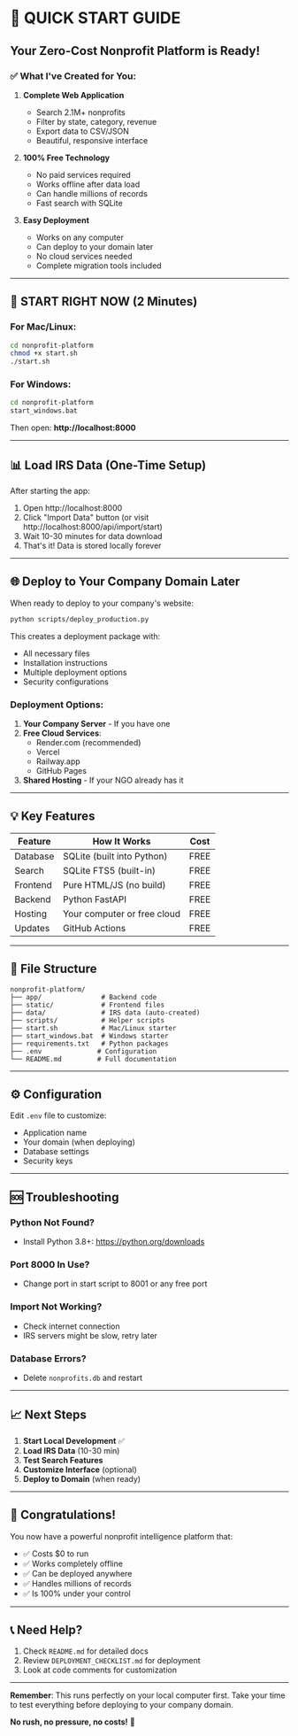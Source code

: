 # 🚀 QUICK START GUIDE

## Your Zero-Cost Nonprofit Platform is Ready!

### ✅ What I've Created for You:

1. **Complete Web Application**
   - Search 2.1M+ nonprofits
   - Filter by state, category, revenue
   - Export data to CSV/JSON
   - Beautiful, responsive interface

2. **100% Free Technology**
   - No paid services required
   - Works offline after data load
   - Can handle millions of records
   - Fast search with SQLite

3. **Easy Deployment**
   - Works on any computer
   - Can deploy to your domain later
   - No cloud services needed
   - Complete migration tools included

---

## 🎯 START RIGHT NOW (2 Minutes)

### For Mac/Linux:
```bash
cd nonprofit-platform
chmod +x start.sh
./start.sh
```

### For Windows:
```bash
cd nonprofit-platform
start_windows.bat
```

Then open: **http://localhost:8000**

---

## 📊 Load IRS Data (One-Time Setup)

After starting the app:

1. Open http://localhost:8000
2. Click "Import Data" button (or visit http://localhost:8000/api/import/start)
3. Wait 10-30 minutes for data download
4. That's it! Data is stored locally forever

---

## 🌐 Deploy to Your Company Domain Later

When ready to deploy to your company's website:

```bash
python scripts/deploy_production.py
```

This creates a deployment package with:
- All necessary files
- Installation instructions
- Multiple deployment options
- Security configurations

### Deployment Options:

1. **Your Company Server** - If you have one
2. **Free Cloud Services**:
   - Render.com (recommended)
   - Vercel
   - Railway.app
   - GitHub Pages
3. **Shared Hosting** - If your NGO already has it

---

## 💡 Key Features

| Feature | How It Works | Cost |
|---------|-------------|------|
| Database | SQLite (built into Python) | FREE |
| Search | SQLite FTS5 (built-in) | FREE |
| Frontend | Pure HTML/JS (no build) | FREE |
| Backend | Python FastAPI | FREE |
| Hosting | Your computer or free cloud | FREE |
| Updates | GitHub Actions | FREE |

---

## 📁 File Structure

```
nonprofit-platform/
├── app/               # Backend code
├── static/            # Frontend files
├── data/              # IRS data (auto-created)
├── scripts/           # Helper scripts
├── start.sh           # Mac/Linux starter
├── start_windows.bat  # Windows starter
├── requirements.txt   # Python packages
├── .env              # Configuration
└── README.md         # Full documentation
```

---

## ⚙️ Configuration

Edit `.env` file to customize:
- Application name
- Your domain (when deploying)
- Database settings
- Security keys

---

## 🆘 Troubleshooting

### Python Not Found?
- Install Python 3.8+: https://python.org/downloads

### Port 8000 In Use?
- Change port in start script to 8001 or any free port

### Import Not Working?
- Check internet connection
- IRS servers might be slow, retry later

### Database Errors?
- Delete `nonprofits.db` and restart

---

## 📈 Next Steps

1. **Start Local Development** ✅
2. **Load IRS Data** (10-30 min)
3. **Test Search Features**
4. **Customize Interface** (optional)
5. **Deploy to Domain** (when ready)

---

## 🎉 Congratulations!

You now have a powerful nonprofit intelligence platform that:
- ✅ Costs $0 to run
- ✅ Works completely offline
- ✅ Can be deployed anywhere
- ✅ Handles millions of records
- ✅ Is 100% under your control

---

## 📞 Need Help?

1. Check `README.md` for detailed docs
2. Review `DEPLOYMENT_CHECKLIST.md` for deployment
3. Look at code comments for customization

---

**Remember**: This runs perfectly on your local computer first. Take your time to test everything before deploying to your company domain.

**No rush, no pressure, no costs!** 🎊
